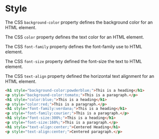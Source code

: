 # Style

The CSS `background-color` property defines the background color for an HTML element.

The CSS `color` property defines the text color for an HTML element.

The CSS `font-family` property defines the font-family use to HTML element.

The CSS `font-size` property defined the font-size the text to HTML element.

The CSS `text-align` property defined the horizontal text alignment for an HTML element.

```html
<h1 style="background-color:powderblue;">This is a heading</h1>
<p style="background-color:tomato;">This is a paragraph.</p>
<h1 style="color:blue;">This is a heading</h1>
<p style="color:red;">This is a paragraph.</p>
<h1 style="font-family:verdana;">This is a heading</h1>
<p style="font-family:courier;">This is a paragraph.</p>
<h1 style="font-size:300%;">This is a heading</h1>
<p style="font-size:160%;">This is a paragraph.</p>
<h1 style="text-align:center;">Centered Heading</h1>
<p style="text-align:center;">Centered paragraph.</p>
```
